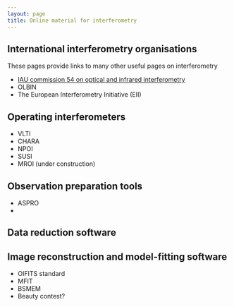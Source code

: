 ```yaml
---
layout: page
title: Online material for interferometry
---
```


International interferometry organisations
------------------------------------------
These pages provide links to many other useful pages on interferometry

 * [IAU commission 54 on optical and infrared interferometry]()
 * OLBIN
 * The European Interferometry Initiative (EII)

Operating interferometers
--------------------------
 * VLTI
 * CHARA
 * NPOI
 * SUSI
 * MROI (under construction)

Observation preparation tools
-----------------------------
 * ASPRO
 *

Data reduction software
-----------------------

Image reconstruction and model-fitting software
-----------------------------------------------
* OIFITS standard
* MFIT
* BSMEM
* Beauty contest?


